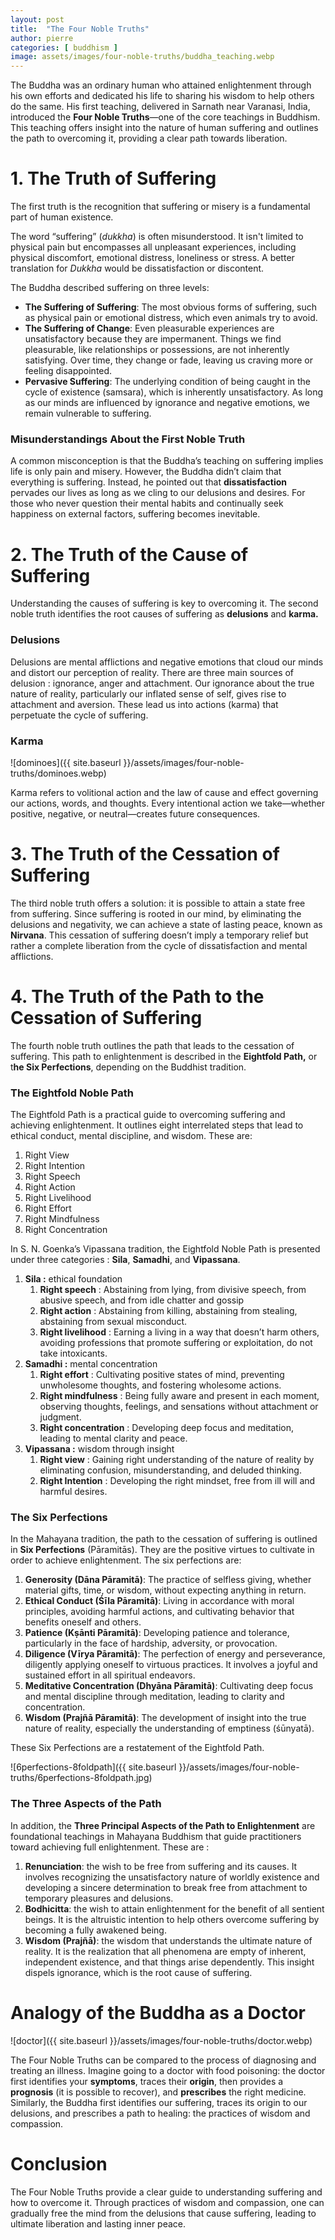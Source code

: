 ```yaml
---
layout: post
title:  "The Four Noble Truths"
author: pierre
categories: [ buddhism ]
image: assets/images/four-noble-truths/buddha_teaching.webp
---
```


The Buddha was an ordinary human who attained enlightenment through his own efforts and dedicated his life to sharing his wisdom to help others do the same. His first teaching, delivered in Sarnath near Varanasi, India, introduced the **Four Noble Truths**—one of the core teachings in Buddhism. This teaching offers insight into the nature of human suffering and outlines the path to overcoming it, providing a clear path towards liberation.

# 1. The Truth of Suffering

The first truth is the recognition that suffering or misery is a fundamental part of human existence. 

The word “suffering” (*dukkha*) is often misunderstood. It isn't limited to physical pain but encompasses all unpleasant experiences, including physical discomfort, emotional distress, loneliness or stress. A better translation for *Dukkha* would be dissatisfaction or discontent.

The Buddha described suffering on three levels:

- **The Suffering of Suffering**: The most obvious forms of suffering, such as physical pain or emotional distress, which even animals try to avoid.
- **The Suffering of Change**: Even pleasurable experiences are unsatisfactory because they are impermanent. Things we find pleasurable, like relationships or possessions, are not inherently satisfying. Over time, they change or fade, leaving us craving more or feeling disappointed.
- **Pervasive Suffering**: The underlying condition of being caught in the cycle of existence (samsara), which is inherently unsatisfactory. As long as our minds are influenced by ignorance and negative emotions, we remain vulnerable to suffering.

### Misunderstandings About the First Noble Truth

A common misconception is that the Buddha’s teaching on suffering implies life is only pain and misery. However, the Buddha didn’t claim that everything is suffering. Instead, he pointed out that **dissatisfaction** pervades our lives as long as we cling to our delusions and desires. For those who never question their mental habits and continually seek happiness on external factors, suffering becomes inevitable.

# 2. **The Truth of the Cause of Suffering**

Understanding the causes of suffering is key to overcoming it. The second noble truth identifies the root causes of suffering as **delusions** and **karma.**

### Delusions

Delusions are mental afflictions and negative emotions that cloud our minds and distort our perception of reality. There are three main sources of delusion : ignorance, anger and attachment. Our ignorance about the true nature of reality, particularly our inflated sense of self, gives rise to attachment and aversion. These lead us into actions (karma) that perpetuate the cycle of suffering.

### Karma

![dominoes]({{ site.baseurl }}/assets/images/four-noble-truths/dominoes.webp)

Karma refers to volitional action and the law of cause and effect governing our actions, words, and thoughts. Every intentional action we take—whether positive, negative, or neutral—creates future consequences.

# 3. **The Truth of the Cessation of Suffering**

The third noble truth offers a solution: it is possible to attain a state free from suffering. Since suffering is rooted in our mind, by eliminating the delusions and negativity, we can achieve a state of lasting peace, known as **Nirvana**. This cessation of suffering doesn’t imply a temporary relief but rather a complete liberation from the cycle of dissatisfaction and mental afflictions.

# 4. **The Truth of the Path to the Cessation of Suffering**

The fourth noble truth outlines the path that leads to the cessation of suffering. This path to enlightenment is described in the **Eightfold Path,** or t**he Six Perfections**, depending on the Buddhist tradition.

### The Eightfold Noble Path

The Eightfold Path is a practical guide to overcoming suffering and achieving enlightenment. It outlines eight interrelated steps that lead to ethical conduct, mental discipline, and wisdom. These are:

1. Right View
2. Right Intention
3. Right Speech
4. Right Action
5. Right Livelihood
6. Right Effort
7. Right Mindfulness
8. Right Concentration

In S. N. Goenka’s Vipassana tradition, the Eightfold Noble Path is presented under three categories : **Sila**, **Samadhi**, and **Vipassana**.

1. **Sila :** ethical foundation
    1. **Right speech** : Abstaining from lying, from divisive speech, from abusive speech, and from idle chatter and gossip
    2. **Right action** : Abstaining from killing, abstaining from stealing, abstaining from sexual misconduct.
    3. **Right livelihood** : Earning a living in a way that doesn’t harm others, avoiding professions that promote suffering or exploitation, do not take intoxicants.
2. **Samadhi :** mental concentration
    1. **Right effort** : Cultivating positive states of mind, preventing unwholesome thoughts, and fostering wholesome actions.
    2. **Right mindfulness** : Being fully aware and present in each moment, observing thoughts, feelings, and sensations without attachment or judgment.
    3. **Right concentration** : Developing deep focus and meditation, leading to mental clarity and peace.
3. **Vipassana :** wisdom through insight
    1. **Right view** : Gaining right understanding of the nature of reality by eliminating confusion, misunderstanding, and deluded thinking.
    2. **Right Intention** : Developing the right mindset, free from ill will and harmful desires.

### The Six Perfections

In the Mahayana tradition, the path to the cessation of suffering is outlined in **Six Perfections** (Pāramitās). They are the positive virtues to cultivate in order to achieve enlightenment. The six perfections are:

1. **Generosity (Dāna Pāramitā)**: The practice of selfless giving, whether material gifts, time, or wisdom, without expecting anything in return.
2. **Ethical Conduct (Śīla Pāramitā)**: Living in accordance with moral principles, avoiding harmful actions, and cultivating behavior that benefits oneself and others.
3. **Patience (Kṣānti Pāramitā)**: Developing patience and tolerance, particularly in the face of hardship, adversity, or provocation.
4. **Diligence (Vīrya Pāramitā)**: The perfection of energy and perseverance, diligently applying oneself to virtuous practices. It involves a joyful and sustained effort in all spiritual endeavors.
5. **Meditative Concentration (Dhyāna Pāramitā)**: Cultivating deep focus and mental discipline through meditation, leading to clarity and concentration.
6. **Wisdom (Prajñā Pāramitā)**: The development of insight into the true nature of reality, especially the understanding of emptiness (śūnyatā).

These Six Perfections are a restatement of the Eightfold Path.

![6perfections-8foldpath]({{ site.baseurl }}/assets/images/four-noble-truths/6perfections-8foldpath.jpg)

### The Three Aspects of the Path

In addition, the **Three Principal Aspects of the Path to Enlightenment** are foundational teachings in Mahayana Buddhism that guide practitioners toward achieving full enlightenment. These are :

1. **Renunciation**: the wish to be free from suffering and its causes. It involves recognizing the unsatisfactory nature of worldly existence and developing a sincere determination to break free from attachment to temporary pleasures and delusions. 
2. **Bodhicitta**: the wish to attain enlightenment for the benefit of all sentient beings. It is the altruistic intention to help others overcome suffering by becoming a fully awakened being.
3. **Wisdom (Prajñā)**: the wisdom that understands the ultimate nature of reality. It is the realization that all phenomena are empty of inherent, independent existence, and that things arise dependently. This insight dispels ignorance, which is the root cause of suffering.

# Analogy of the Buddha as a Doctor

![doctor]({{ site.baseurl }}/assets/images/four-noble-truths/doctor.webp)

The Four Noble Truths can be compared to the process of diagnosing and treating an illness. Imagine going to a doctor with food poisoning: the doctor first identifies your **symptoms**, traces their **origin**, then provides a **prognosis** (it is possible to recover), and **prescribes** the right medicine. Similarly, the Buddha first identifies our suffering, traces its origin to our delusions, and prescribes a path to healing: the practices of wisdom and compassion.

# Conclusion

The Four Noble Truths provide a clear guide to understanding suffering and how to overcome it. Through practices of wisdom and compassion, one can gradually free the mind from the delusions that cause suffering, leading to ultimate liberation and lasting inner peace.
